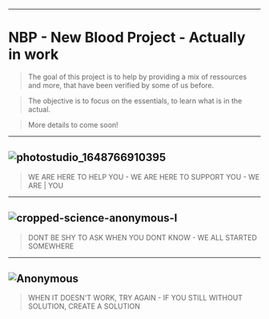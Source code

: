 -----------------------------------
# NBP - New Blood Project - Actually in work
> The goal of this project is to help by providing a mix of ressources and more, 
> that have been verified by some of us before. 

> The objective is to focus on the essentials, to learn what is in the actual.

> More details to come soon!
-----------------------------------

![photostudio_1648766910395](https://user-images.githubusercontent.com/64184513/171076956-59c3a8c4-1b4e-4972-ae4f-4129ca0180e7.png)
---------------------
> WE ARE HERE TO HELP YOU - WE ARE HERE TO SUPPORT YOU - WE ARE | YOU
--------------------
![cropped-science-anonymous-l](https://user-images.githubusercontent.com/64184513/171263649-4a26e75e-5371-41d7-9e5d-9df629c41827.jpg)
--------------------
> DONT BE SHY TO ASK WHEN YOU DONT KNOW - WE ALL STARTED SOMEWHERE
-------------------
![Anonymous](https://user-images.githubusercontent.com/64184513/171263895-ef0fafc8-24c9-4f0b-81c4-8d114629fff3.jpg)
-------------------
> WHEN IT DOESN'T WORK, TRY AGAIN - IF YOU STILL WITHOUT SOLUTION, CREATE A SOLUTION
